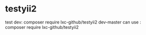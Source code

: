 # testyii2

test dev: composer require lxc-github/testyii2 dev-master
can use : composer require lxc-github/testyii2
